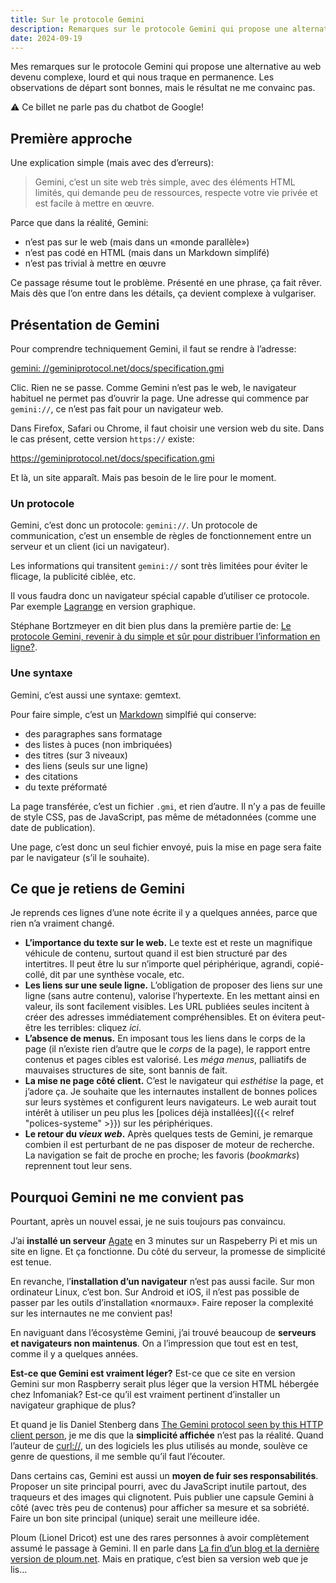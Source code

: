 ```yaml
---
title: Sur le protocole Gemini
description: Remarques sur le protocole Gemini qui propose une alternative simple et légère au web. Les constats sont bons, mais la réponse n’est pas la bonne.
date: 2024-09-19
---
```


Mes remarques sur le protocole Gemini qui propose une alternative au web devenu complexe, lourd et qui nous traque en permanence.
Les observations de départ sont bonnes, mais le résultat ne me convainc pas.

⚠️ Ce billet ne parle pas du chatbot de Google!

## Première approche

Une explication simple (mais avec des d’erreurs):

> Gemini, c’est un site web très simple, avec des éléments HTML limités, qui demande peu de ressources, respecte votre vie privée et est facile à mettre en œuvre.

Parce que dans la réalité, Gemini:

- n’est pas sur le web (mais dans un «monde parallèle»)
- n’est pas codé en HTML (mais dans un Markdown simplifé)
- n’est pas trivial à mettre en œuvre

Ce passage résume tout le problème.
Présenté en une phrase, ça fait rêver.
Mais dès que l’on entre dans les détails, ça devient complexe à vulgariser.

## Présentation de Gemini

Pour comprendre techniquement Gemini, il faut se rendre à l’adresse: 

[gemini: //geminiprotocol.net/docs/specification.gmi](gemini://geminiprotocol.net/docs/specification.gmi)

Clic.
Rien ne se passe.
Comme Gemini n’est pas le web, le navigateur habituel ne permet pas d’ouvrir la page.
Une adresse qui commence par `gemini://`, ce n’est pas fait pour un navigateur web.

Dans Firefox, Safari ou Chrome, il faut choisir une version web du site.
Dans le cas présent, cette version `https://` existe:

https://geminiprotocol.net/docs/specification.gmi

Et là, un site apparaît.
Mais pas besoin de le lire pour le moment.

### Un protocole

Gemini, c’est donc un protocole: `gemini://`.
Un protocole de communication, c’est un ensemble de règles de fonctionnement entre un serveur et un client (ici un navigateur).

Les informations qui transitent `gemini://` sont très limitées pour éviter le flicage, la publicité ciblée, etc.

Il vous faudra donc un navigateur spécial capable d’utiliser ce protocole.
Par exemple [Lagrange](https://gmi.skyjake.fi/lagrange/) en version graphique.

Stéphane Bortzmeyer en dit bien plus dans la première partie de: [Le protocole Gemini, revenir à du simple et sûr pour distribuer l’information en ligne?](https://www.bortzmeyer.org/gemini.html).

### Une syntaxe

Gemini, c’est aussi une syntaxe: gemtext.

Pour faire simple, c’est un [Markdown](https://commonmark.org/) simplfié qui conserve:

- des paragraphes sans formatage
- des listes à puces (non imbriquées)
- des titres (sur 3 niveaux)
- des liens (seuls sur une ligne)
- des citations
- du texte préformaté

La page transférée, c’est un fichier `.gmi`, et rien d’autre.
Il n’y a pas de feuille de style CSS, pas de JavaScript, pas même de métadonnées (comme une date de publication).

Une page, c’est donc un seul fichier envoyé, puis la mise en page sera faite par le navigateur (s’il le souhaite).

## Ce que je retiens de Gemini

Je reprends ces lignes d’une note écrite il y a quelques années, parce que rien n’a vraiment changé.

- **L’importance du texte sur le web.**
  Le texte est et reste un magnifique véhicule de contenu, surtout quand il est bien structuré par des intertitres.
  Il peut être lu sur n’importe quel périphérique, agrandi, copié-collé, dit par une synthèse vocale, etc.
- **Les liens sur une seule ligne.**
  L’obligation de proposer des liens sur une ligne (sans autre contenu), valorise l’hypertexte.
  En les mettant ainsi en valeur, ils sont facilement visibles.
  Les URL publiées seules incitent à créer des adresses immédiatement compréhensibles.
  Et on évitera peut-être les terribles: cliquez *ici*.
- **L’absence de menus.**
  En imposant tous les liens dans le corps de la page (il n’existe rien d’autre que le *corps* de la page), le rapport entre contenus et pages cibles est valorisé.
  Les *méga menus*, palliatifs de mauvaises structures de site, sont bannis de fait.
- **La mise ne page côté client.**
  C’est le navigateur qui *esthétise* la page, et j’adore ça.
  Je souhaite que les internautes installent de bonnes polices sur leurs systèmes et configurent leurs navigateurs.
  Le web aurait tout intérêt à utiliser un peu plus les [polices déjà installées]({{< relref "polices-systeme" >}}) sur les périphériques.
- **Le retour du *vieux web*.**
  Après quelques tests de Gemini, je remarque combien il est perturbant de ne pas disposer de moteur de recherche.
  La navigation se fait de proche en proche; les favoris (*bookmarks*) reprennent tout leur sens.

## Pourquoi Gemini ne me convient pas

Pourtant, après un nouvel essai, je ne suis toujours pas convaincu.

J’ai **installé un serveur** [Agate](https://github.com/mbrubeck/agate) en 3 minutes sur un Raspeberry Pi et mis un site en ligne.
Et ça fonctionne.
Du côté du serveur, la promesse de simplicité est tenue.

En revanche, l’**installation d’un navigateur** n’est pas aussi facile.
Sur mon ordinateur Linux, c’est bon.
Sur Android et iOS, il n’est pas possible de passer par les outils d’installation «normaux».
Faire reposer la complexité sur les internautes ne me convient pas!

En naviguant dans l’écosystème Gemini, j’ai trouvé beaucoup de **serveurs et navigateurs non maintenus**.
On a l’impression que tout est en test, comme il y a quelques années.

**Est-ce que Gemini est vraiment léger?**
Est-ce que ce site en version Gemini sur mon Raspberry serait plus léger que la version HTML hébergée chez Infomaniak?
Est-ce qu’il est vraiment pertinent d’installer un navigateur graphique de plus?

Et quand je lis Daniel Stenberg dans [The Gemini protocol seen by this HTTP client person](https://daniel.haxx.se/blog/2023/05/28/the-gemini-protocol-seen-by-this-http-client-person/), je me dis que la **simplicité affichée** n’est pas la réalité.
Quand l’auteur de [curl://](https://curl.se/), un des logiciels les plus utilisés au monde, soulève ce genre de questions, il me semble qu’il faut l’écouter.

Dans certains cas, Gemini est aussi un **moyen de fuir ses responsabilités**.
Proposer un site principal pourri, avec du JavaScript inutile partout, des traqueurs et des images qui clignotent.
Puis publier une capsule Gemini à côté (avec très peu de contenus) pour afficher sa mesure et sa sobriété.
Faire un bon site principal (unique) serait une meilleure idée.

Ploum (Lionel Dricot) est une des rares personnes à avoir complètement assumé le passage à Gemini.
Il en parle dans [La fin d’un blog et la dernière version de ploum.net](https://ploum.net/2022-12-04-fin-du-blog-et-derniere-version.html).
Mais en pratique, c’est bien sa version web que je lis…

